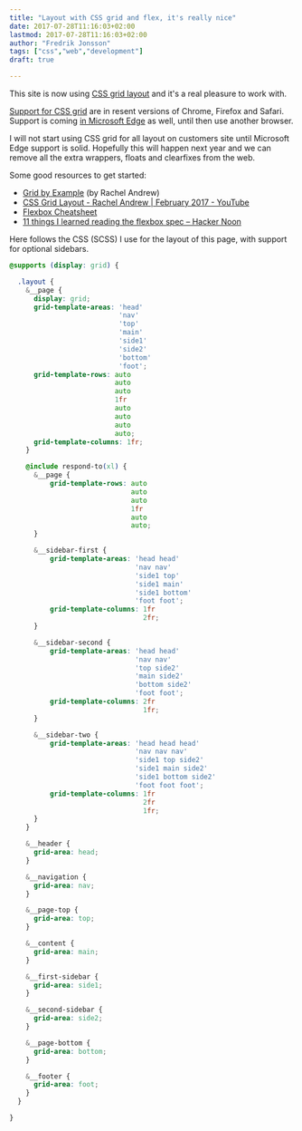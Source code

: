```yaml
---
title: "Layout with CSS grid and flex, it's really nice"
date: 2017-07-28T11:16:03+02:00
lastmod: 2017-07-28T11:16:03+02:00
author: "Fredrik Jonsson"
tags: ["css","web","development"]
draft: true

---
```


This site is now using [CSS grid layout](https://developer.mozilla.org/en-US/docs/Web/CSS/CSS_Grid_Layout) and it's a real pleasure to work with.

[Support for CSS grid](http://caniuse.com/#search=grid) are in resent versions of Chrome, Firefox and Safari. Support is coming [in Microsoft Edge](https://developer.microsoft.com/en-us/microsoft-edge/platform/status/gridupdate/?q=grid%20update) as well, until then use another browser.

I will not start using CSS grid for all layout on customers site until Microsoft Edge support is solid. Hopefully this will happen next year and we can remove all the extra wrappers, floats and clearfixes from the web.

Some good resources to get started:

* [Grid by Example](https://gridbyexample.com/) (by Rachel Andrew)
* [CSS Grid Layout - Rachel Andrew | February 2017 - YouTube](https://www.youtube.com/watch?v=N5Lt1SLqBmQ)
* [Flexbox Cheatsheet](https://yoksel.github.io/flex-cheatsheet/)
* [11 things I learned reading the flexbox spec – Hacker Noon](https://hackernoon.com/11-things-i-learned-reading-the-flexbox-spec-5f0c799c776b)


Here follows the CSS (SCSS) I use for the layout of this page, with support for optional sidebars.

~~~~ css
@supports (display: grid) {

  .layout {
    &__page {
      display: grid;
      grid-template-areas: 'head'
                           'nav'
                           'top'
                           'main'
                           'side1'
                           'side2'
                           'bottom'
                           'foot';
      grid-template-rows: auto
                          auto
                          auto
                          1fr
                          auto
                          auto
                          auto
                          auto;
      grid-template-columns: 1fr;
    }

    @include respond-to(xl) {
      &__page {
          grid-template-rows: auto
                              auto
                              auto
                              1fr
                              auto
                              auto;
      }

      &__sidebar-first {
          grid-template-areas: 'head head'
                               'nav nav'
                               'side1 top'
                               'side1 main'
                               'side1 bottom'
                               'foot foot';
          grid-template-columns: 1fr
                                 2fr;
      }

      &__sidebar-second {
          grid-template-areas: 'head head'
                               'nav nav'
                               'top side2'
                               'main side2'
                               'bottom side2'
                               'foot foot';
          grid-template-columns: 2fr
                                 1fr;
      }

      &__sidebar-two {
          grid-template-areas: 'head head head'
                               'nav nav nav'
                               'side1 top side2'
                               'side1 main side2'
                               'side1 bottom side2'
                               'foot foot foot';
          grid-template-columns: 1fr
                                 2fr
                                 1fr;
      }
    }

    &__header {
      grid-area: head;
    }

    &__navigation {
      grid-area: nav;
    }

    &__page-top {
      grid-area: top;
    }

    &__content {
      grid-area: main;
    }

    &__first-sidebar {
      grid-area: side1;
    }

    &__second-sidebar {
      grid-area: side2;
    }

    &__page-bottom {
      grid-area: bottom;
    }

    &__footer {
      grid-area: foot;
    }
  }

}
~~~~
